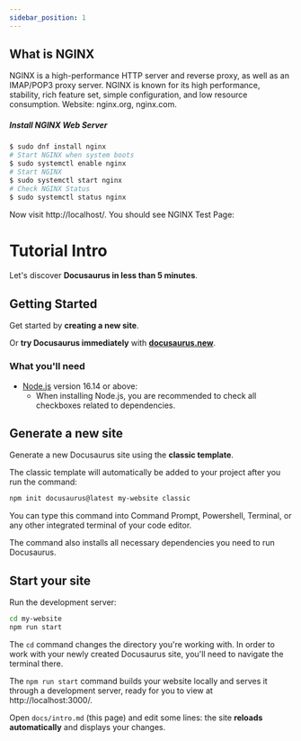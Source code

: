 ```yaml
---
sidebar_position: 1
---
```


## What is NGINX

NGINX is a high-performance HTTP server and reverse proxy, as well as an IMAP/POP3 proxy server. NGINX is known for its high performance, stability, rich feature set, simple configuration, and low resource consumption. Website: nginx.org, nginx.com.

##### Install NGINX Web Server

```bash 
$ sudo dnf install nginx
# Start NGINX when system boots
$ sudo systemctl enable nginx
# Start NGINX
$ sudo systemctl start nginx
# Check NGINX Status
$ sudo systemctl status nginx
```

Now visit http://localhost/. You should see NGINX Test Page:










# Tutorial Intro

Let's discover **Docusaurus in less than 5 minutes**.

## Getting Started

Get started by **creating a new site**.

Or **try Docusaurus immediately** with **[docusaurus.new](https://docusaurus.new)**.

### What you'll need

- [Node.js](https://nodejs.org/en/download/) version 16.14 or above:
  - When installing Node.js, you are recommended to check all checkboxes related to dependencies.

## Generate a new site

Generate a new Docusaurus site using the **classic template**.

The classic template will automatically be added to your project after you run the command:

```bash
npm init docusaurus@latest my-website classic
```

You can type this command into Command Prompt, Powershell, Terminal, or any other integrated terminal of your code editor.

The command also installs all necessary dependencies you need to run Docusaurus.

## Start your site

Run the development server:

```bash
cd my-website
npm run start
```

The `cd` command changes the directory you're working with. In order to work with your newly created Docusaurus site, you'll need to navigate the terminal there.

The `npm run start` command builds your website locally and serves it through a development server, ready for you to view at http://localhost:3000/.

Open `docs/intro.md` (this page) and edit some lines: the site **reloads automatically** and displays your changes.
